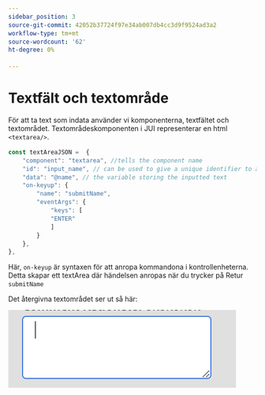 ```yaml
---
sidebar_position: 3
source-git-commit: 42052b37724f97e34ab007db4cc3d9f9524ad3a2
workflow-type: tm+mt
source-wordcount: '62'
ht-degree: 0%

---
```



# Textfält och textområde

För att ta text som indata använder vi komponenterna, textfältet och textområdet.
Textområdeskomponenten i JUI representerar en html `<textarea/>`.

```js title="textArea.js"
const textAreaJSON =  {
    "component": "textarea", //tells the component name
    "id": "input_name", // can be used to give a unique identifier to a component
    "data": "@name", // the variable storing the inputted text
    "on-keyup": {
        "name": "submitName",
        "eventArgs": {
            "keys": [
            "ENTER"
            ]
        }
    },
},
```

Här, `on-keyup` är syntaxen för att anropa kommandona i kontrollenheterna.
Detta skapar ett textArea där händelsen anropas när du trycker på Retur `submitName`

Det återgivna textområdet ser ut så här:

![textområde](./imgs/text_area.png "Textområde")
